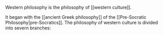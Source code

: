 Western philosophy is the philosophy of [[western culture]].

It began with the [[ancient Greek philosophy]] of the [[Pre-Socratic Philosophy|pre-Socratics]].
The philosophy of western culture is divided into severn branches:
 